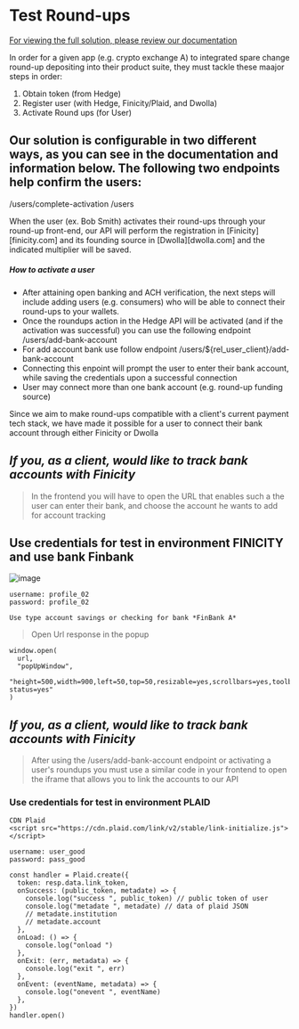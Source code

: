# Test Round-ups

[For viewing the full solution, please review our documentation](https://hedge-pay.stoplight.io/docs/api-hedge/ZG9jOjQ2MTg1MTcz-overview-started)

In order for a given app (e.g. crypto exchange A) to integrated spare change round-up depositing into their product suite, they must tackle these maajor steps in order:

1. Obtain token (from Hedge)
2. Register user (with Hedge, Finicity/Plaid, and Dwolla)
3. Activate Round ups (for User)


## Our solution is configurable in two different ways, as you can see in the documentation and information below. The following two endpoints help confirm the users: 

  /users/complete-activation
  /users


When the user (ex. Bob Smith) activates their round-ups through your round-up front-end, our API will perform the registration in [Finicity][finicity.com] and its founding source in [Dwolla][dwolla.com] and the indicated multiplier will be saved.


##### How to activate a user
- After attaining open banking and ACH verification, the next steps will include adding users (e.g. consumers) who will be able to connect their round-ups to your wallets.
- Once the roundups action in the Hedge API will be activated (and if the activation was successful) you can use the following endpoint /users/add-bank-account 
- For add account bank use follow endpoint /users/${rel_user_client}/add-bank-account
- Connecting this enpoint will prompt the user to enter their bank account, while saving the credentials upon a successful connection
- User may connect more than one bank account (e.g. round-up funding source) 


Since we aim to make round-ups compatible with a client's current payment tech stack, we have made it possible for a user to connect their bank account through either Finicity or Dwolla

## *If you, as a client, would like to track bank accounts with Finicity*
  > In the frontend you will have to open the URL that enables such a the user can enter their bank, and choose the account he wants to add for account tracking

## Use credentials for test in environment FINICITY and use bank Finbank

![image](https://user-images.githubusercontent.com/91908033/180818105-fc785440-a766-4552-ac3f-2711e23a5e85.png)


```
username: profile_02
password: profile_02

Use type account savings or checking for bank *FinBank A*
``` 
> Open Url response in the popup

```
window.open(
  url,
  "popUpWindow",
  "height=500,width=900,left=50,top=50,resizable=yes,scrollbars=yes,toolbar=yes,menubar=no,location=no,directories=no, status=yes"
)
```

## *If you, as a client, would like to track bank accounts with Finicity*
  > After using the /users/add-bank-account endpoint or activating a user's roundups you must use a similar code in your frontend to open the iframe that allows you to link the accounts to our API

### Use credentials for test in environment PLAID

```
CDN Plaid
<script src="https://cdn.plaid.com/link/v2/stable/link-initialize.js"></script>

username: user_good
password: pass_good
```
```
const handler = Plaid.create({
  token: resp.data.link_token,
  onSuccess: (public_token, metadate) => {
    console.log("success ", public_token) // public token of user
    console.log("metadate ", metadate) // data of plaid JSON 
    // metadate.institution
    // metadate.account
  },
  onLoad: () => {
    console.log("onload ")
  },
  onExit: (err, metadata) => {
    console.log("exit ", err)
  },
  onEvent: (eventName, metadata) => {
    console.log("onevent ", eventName)
  },
})
handler.open()
```

